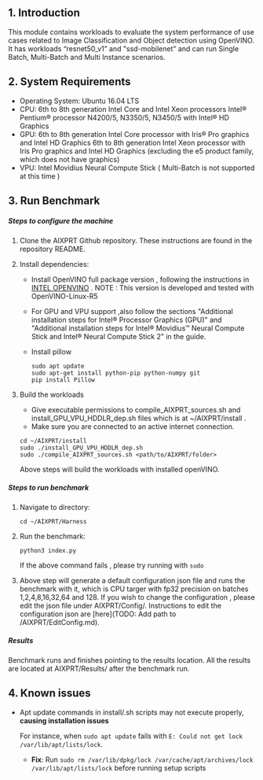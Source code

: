 
## 1. Introduction
This module contains workloads to evaluate the system performance of use cases related to Image Classification and Object detection using OpenVINO.
It has workloads “resnet50_v1” and "ssd-mobilenet" and can run Single Batch, Multi-Batch and Multi Instance scenarios.

## 2. System Requirements

* Operating System:
	Ubuntu 16.04 LTS
* CPU:
	  6th to 8th generation Intel Core and Intel Xeon processors
    Intel® Pentium® processor N4200/5, N3350/5, N3450/5 with Intel® HD Graphics
* GPU:
	  6th to 8th generation Intel Core processor with Iris® Pro graphics and Intel HD Graphics
    6th to 8th generation Intel Xeon processor with Iris Pro graphics and Intel HD Graphics (excluding the e5 product family, which does not have graphics)
* VPU:
    Intel Movidius Neural Compute Stick  ( Multi-Batch is not supported at this time )

## 3. Run Benchmark

##### Steps to configure the machine
1. Clone the AIXPRT Github repository. These instructions are found in the repository README.

2. Install dependencies:
   * Install OpenVINO full package version , following the instructions in
  [INTEL OPENVINO](https://software.intel.com/en-us/articles/OpenVINO-Install-Linux) .
  NOTE : This version is developed and tested with OpenVINO-Linux-R5

   * For GPU and VPU support ,also follow the sections "Additional installation steps for Intel® Processor Graphics (GPU)" and
   "Additional installation steps for Intel® Movidius™ Neural Compute Stick and Intel® Neural Compute Stick 2" in the guide.

   * Install pillow
      ```
      sudo apt update
      sudo apt-get install python-pip python-numpy git
      pip install Pillow

      ```

3. Build the workloads
   * Give executable permissions to compile_AIXPRT_sources.sh and install_GPU_VPU_HDDLR_dep.sh files which is at ~/AIXPRT/install .
   * Make sure you are connected to an active internet connection.
    ```
    cd ~/AIXPRT/install
    sudo ./install_GPU_VPU_HDDLR_dep.sh
    sudo ./compile_AIXPRT_sources.sh <path/to/AIXPRT/folder>
    ```
   Above steps will build the workloads with installed openVINO.

##### Steps to run benchmark
 1. Navigate to directory:

    ```
    cd ~/AIXPRT/Harness
    ```
 2. Run the benchmark:

    ```
    python3 index.py
    ```
    If the above command fails , please try running with  ```sudo ```

  3. Above step will generate a default configuration json file and runs the benchmark with it, which is CPU targer with fp32 precision on batches 1,2,4,8,16,32,64 and 128.
   If you wish to change the configuration , please edit the json file under AIXPRT/Config/. Instructions to edit the configuration json are [here](TODO: Add path to /AIXPRT/EditConfig.md).

##### Results

Benchmark runs and finishes pointing to the results location.
All the results are located at AIXPRT/Results/ after the benchmark run.


## 4. Known issues
- Apt update commands in install/.sh scripts may not execute properly, **causing installation issues**

     For instance, when `sudo apt update` fails with `E: Could not get lock /var/lib/apt/lists/lock`.
     - **Fix**: Run `sudo rm /var/lib/dpkg/lock /var/cache/apt/archives/lock /var/lib/apt/lists/lock` before running setup scripts

